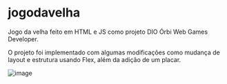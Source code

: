 # jogodavelha
Jogo da velha feito em HTML e JS como projeto DIO Órbi Web Games Developer.

O projeto foi implementado com algumas modificações como mudança de layout e estrutura usando Flex, além da adição de um placar.

![image](https://user-images.githubusercontent.com/31764416/162101647-b6ded687-98ed-4007-85e3-3e4a627bcd97.png)
